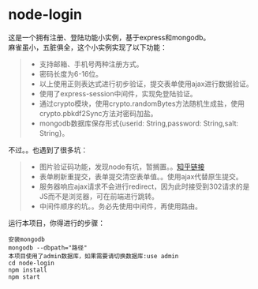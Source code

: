 # node-login

这是一个拥有注册、登陆功能小实例，基于express和mongodb。  
麻雀虽小，五脏俱全，这个小实例实现了以下功能：  

> * 支持邮箱、手机号两种注册方式。
> * 密码长度为6-16位。
> * 以上使用正则表达式进行初步验证，提交表单使用ajax进行数据验证。
> * 使用了express-session中间件，实现免登陆验证。
> * 通过crypto模块，使用crypto.randomBytes方法随机生成盐，使用crypto.pbkdf2Sync方法对密码加盐。
> * mongodb数据库保存形式{userid: String,password: String,salt: String}。


不过。。也遇到了很多坑：  

> * 图片验证码功能，发现node有坑，暂搁置。。[知乎链接](https://www.zhihu.com/question/32156977)
> * 表单刷新重提交，表单提交清空表单值。。使用ajax代替原生提交。
> * 服务器响应ajax请求不会进行redirect，因为此时接受到302请求的是JS而不是浏览器，可在前端进行跳转。
> * 中间件顺序的坑。。务必先使用中间件，再使用路由。

运行本项目，你得进行的步骤：  
```
安装mongodb
mongodb --dbpath="路径"
本项目使用了admin数据库，如果需要请切换数据库:use admin
cd node-login
npm install
npm start
```
